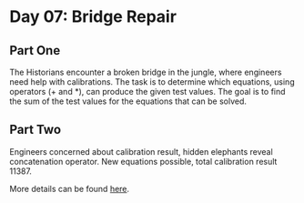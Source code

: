 # Day 07: Bridge Repair

## Part One

The Historians encounter a broken bridge in the jungle, where engineers need help with calibrations. The task is to determine which equations, using operators (+ and *), can produce the given test values. The goal is to find the sum of the test values for the equations that can be solved.

## Part Two

Engineers concerned about calibration result, hidden elephants reveal concatenation operator. New equations possible, total calibration result 11387.

More details can be found [here](https://adventofcode.com/2024/day/7).

